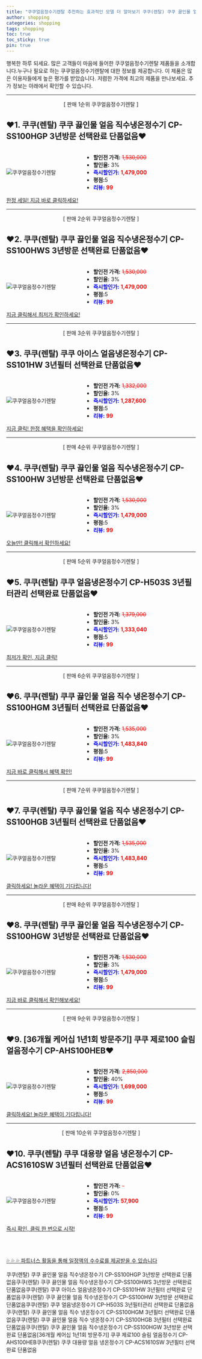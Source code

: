 ```yaml
---
title: "쿠쿠얼음정수기렌탈 추천하는 효과적인 모델 더 알아보기 쿠쿠(렌탈) 쿠쿠 끓인물 얼음 직수냉온정수기"
author: shopping
categories: shopping
tags: shopping
toc: true
toc_sticky: true
pin: true
---
```

행복한 하루 되세요. 많은 고객들이 마음에 들어한 쿠쿠얼음정수기렌탈 제품들을 소개합니다.누구나 필요로 하는 쿠쿠얼음정수기렌탈에 대한 정보를 제공합니다. 이 제품은 많은 이용자들에게 높은 평가를 받았습니다. 저렴한 가격에 최고의 제품을 만나보세요. 추가 정보는 아래에서 확인할 수 있습니다.

---
<p class="toplist" style="margin: 0 auto; display: block; width: fit-content;">[ 판매 1순위 쿠쿠얼음정수기렌탈 ]</p>

<h2><strong>❤️1. 쿠쿠(렌탈) 쿠쿠 끓인물 얼음 직수냉온정수기 CP-SS100HGP 3년방문 선택완료 단품없음❤️</strong></h2>

<div style="display: flex; align-items: center;">
    <div style="flex: 0.4;">
        <img src="https://thumbnail6.coupangcdn.com/thumbnails/remote/230x230ex/image/vendor_inventory/508e/fc5ac3090713541c484c90eddeecf4d1fb698266dbb0fe23d064eb4a559a.jpg" alt="쿠쿠얼음정수기렌탈" style="max-width: 100%;">
    </div>
    <div style="flex: 0.6; margin-left: 10px;">
        <ul>
            <li><strong>할인전 가격:</strong> <del style="color: red;">1,530,000</del></li>
            <li><strong>할인율:</strong> 3%</li>
            <li><span style='color:blue'><strong>즉시할인가:</strong></span> <span style='color:red'><strong>1,479,000</strong></span></li>
            <li><strong>평점:</strong>5</li>
            <li><span style='color:blue'><strong>리뷰:</strong></span> <span style='color:red'><strong>99</strong></span></li>
        </ul>
    </div>
</div>
<div class="center">
    <a href="https://William4Davisa.github.io?lptag=AF9450613&subid=githubio&pageKey=8103794578&traceid=V0-153&itemId=22931776690&vendorItemId=89966143115" class="myButton">
        한정 세일! 지금 바로 클릭하세요!
    </a>
</div>


---
<p class="toplist" style="margin: 0 auto; display: block; width: fit-content;">[ 판매 2순위 쿠쿠얼음정수기렌탈 ]</p>

<h2><strong>❤️2. 쿠쿠(렌탈) 쿠쿠 끓인물 얼음 직수냉온정수기 CP-SS100HWS 3년방문 선택완료 단품없음❤️</strong></h2>

<div style="display: flex; align-items: center;">
    <div style="flex: 0.4;">
        <img src="https://thumbnail6.coupangcdn.com/thumbnails/remote/230x230ex/image/vendor_inventory/a15f/755d9ea6b2d1abfe5bac74af46dadee45a6be5effbe58f6aab4def67e438.jpg" alt="쿠쿠얼음정수기렌탈" style="max-width: 100%;">
    </div>
    <div style="flex: 0.6; margin-left: 10px;">
        <ul>
            <li><strong>할인전 가격:</strong> <del style="color: red;">1,530,000</del></li>
            <li><strong>할인율:</strong> 3%</li>
            <li><span style='color:blue'><strong>즉시할인가:</strong></span> <span style='color:red'><strong>1,479,000</strong></span></li>
            <li><strong>평점:</strong>5</li>
            <li><span style='color:blue'><strong>리뷰:</strong></span> <span style='color:red'><strong>99</strong></span></li>
        </ul>
    </div>
</div>
<div class="center">
    <a href="https://William4Davisa.github.io?lptag=AF9450613&subid=githubio&pageKey=8104570820&traceid=V0-153&itemId=22934851396&vendorItemId=89969187165" class="myButton">
        지금 클릭해서 최저가 확인하세요!
    </a>
</div>


---
<p class="toplist" style="margin: 0 auto; display: block; width: fit-content;">[ 판매 3순위 쿠쿠얼음정수기렌탈 ]</p>

<h2><strong>❤️3. 쿠쿠(렌탈) 쿠쿠 아이스 얼음냉온정수기 CP-SS101HW 3년필터 선택완료 단품없음❤️</strong></h2>

<div style="display: flex; align-items: center;">
    <div style="flex: 0.4;">
        <img src="https://thumbnail6.coupangcdn.com/thumbnails/remote/230x230ex/image/vendor_inventory/3ecc/d62e07a3d05ed18ee47b14cac5277d54a035cb88b9ffdc9e466dfb9383ee.jpg" alt="쿠쿠얼음정수기렌탈" style="max-width: 100%;">
    </div>
    <div style="flex: 0.6; margin-left: 10px;">
        <ul>
            <li><strong>할인전 가격:</strong> <del style="color: red;">1,332,000</del></li>
            <li><strong>할인율:</strong> 3%</li>
            <li><span style='color:blue'><strong>즉시할인가:</strong></span> <span style='color:red'><strong>1,287,600</strong></span></li>
            <li><strong>평점:</strong>5</li>
            <li><span style='color:blue'><strong>리뷰:</strong></span> <span style='color:red'><strong>99</strong></span></li>
        </ul>
    </div>
</div>
<div class="center">
    <a href="https://William4Davisa.github.io?lptag=AF9450613&subid=githubio&pageKey=8103399050&traceid=V0-153&itemId=22930169904&vendorItemId=89964547189" class="myButton">
        지금 클릭! 한정 혜택을 확인하세요!
    </a>
</div>


---
<p class="toplist" style="margin: 0 auto; display: block; width: fit-content;">[ 판매 4순위 쿠쿠얼음정수기렌탈 ]</p>

<h2><strong>❤️4. 쿠쿠(렌탈) 쿠쿠 끓인물 얼음 직수냉온정수기 CP-SS100HW 3년방문 선택완료 단품없음❤️</strong></h2>

<div style="display: flex; align-items: center;">
    <div style="flex: 0.4;">
        <img src="https://thumbnail6.coupangcdn.com/thumbnails/remote/230x230ex/image/vendor_inventory/a15f/755d9ea6b2d1abfe5bac74af46dadee45a6be5effbe58f6aab4def67e438.jpg" alt="쿠쿠얼음정수기렌탈" style="max-width: 100%;">
    </div>
    <div style="flex: 0.6; margin-left: 10px;">
        <ul>
            <li><strong>할인전 가격:</strong> <del style="color: red;">1,530,000</del></li>
            <li><strong>할인율:</strong> 3%</li>
            <li><span style='color:blue'><strong>즉시할인가:</strong></span> <span style='color:red'><strong>1,479,000</strong></span></li>
            <li><strong>평점:</strong>5</li>
            <li><span style='color:blue'><strong>리뷰:</strong></span> <span style='color:red'><strong>99</strong></span></li>
        </ul>
    </div>
</div>
<div class="center">
    <a href="https://William4Davisa.github.io?lptag=AF9450613&subid=githubio&pageKey=8101538456&traceid=V0-153&itemId=22917216909&vendorItemId=89951629277" class="myButton">
        오늘만! 클릭해서 확인하세요!
    </a>
</div>


---
<p class="toplist" style="margin: 0 auto; display: block; width: fit-content;">[ 판매 5순위 쿠쿠얼음정수기렌탈 ]</p>

<h2><strong>❤️5. 쿠쿠(렌탈) 쿠쿠 얼음냉온정수기 CP-H503S 3년필터관리 선택완료 단품없음❤️</strong></h2>

<div style="display: flex; align-items: center;">
    <div style="flex: 0.4;">
        <img src="https://thumbnail10.coupangcdn.com/thumbnails/remote/230x230ex/image/vendor_inventory/51fa/3319ed3bb0428519cf45e7159b66dd7225019e1e4214463705a295d259e0.jpg" alt="쿠쿠얼음정수기렌탈" style="max-width: 100%;">
    </div>
    <div style="flex: 0.6; margin-left: 10px;">
        <ul>
            <li><strong>할인전 가격:</strong> <del style="color: red;">1,379,000</del></li>
            <li><strong>할인율:</strong> 3%</li>
            <li><span style='color:blue'><strong>즉시할인가:</strong></span> <span style='color:red'><strong>1,333,040</strong></span></li>
            <li><strong>평점:</strong>5</li>
            <li><span style='color:blue'><strong>리뷰:</strong></span> <span style='color:red'><strong>99</strong></span></li>
        </ul>
    </div>
</div>
<div class="center">
    <a href="https://William4Davisa.github.io?lptag=AF9450613&subid=githubio&pageKey=8102708387&traceid=V0-153&itemId=22923137486&vendorItemId=89957529219" class="myButton">
        최저가 확인, 지금 클릭!
    </a>
</div>


---
<p class="toplist" style="margin: 0 auto; display: block; width: fit-content;">[ 판매 6순위 쿠쿠얼음정수기렌탈 ]</p>

<h2><strong>❤️6. 쿠쿠(렌탈) 쿠쿠 끓인물 얼음 직수 냉온정수기 CP-SS100HGM 3년필터 선택완료 단품없음❤️</strong></h2>

<div style="display: flex; align-items: center;">
    <div style="flex: 0.4;">
        <img src="https://thumbnail8.coupangcdn.com/thumbnails/remote/230x230ex/image/vendor_inventory/83e7/10ca40f9d35ec931c7f1408554c20267fdeb35ef1bcb9994c664760e4f71.jpg" alt="쿠쿠얼음정수기렌탈" style="max-width: 100%;">
    </div>
    <div style="flex: 0.6; margin-left: 10px;">
        <ul>
            <li><strong>할인전 가격:</strong> <del style="color: red;">1,535,000</del></li>
            <li><strong>할인율:</strong> 3%</li>
            <li><span style='color:blue'><strong>즉시할인가:</strong></span> <span style='color:red'><strong>1,483,840</strong></span></li>
            <li><strong>평점:</strong>5</li>
            <li><span style='color:blue'><strong>리뷰:</strong></span> <span style='color:red'><strong>99</strong></span></li>
        </ul>
    </div>
</div>
<div class="center">
    <a href="https://William4Davisa.github.io?lptag=AF9450613&subid=githubio&pageKey=8112536025&traceid=V0-153&itemId=22989673185&vendorItemId=90023618827" class="myButton">
        지금 바로 클릭해서 혜택 확인!
    </a>
</div>


---
<p class="toplist" style="margin: 0 auto; display: block; width: fit-content;">[ 판매 7순위 쿠쿠얼음정수기렌탈 ]</p>

<h2><strong>❤️7. 쿠쿠(렌탈) 쿠쿠 끓인물 얼음 직수 냉온정수기 CP-SS100HGB 3년필터 선택완료 단품없음❤️</strong></h2>

<div style="display: flex; align-items: center;">
    <div style="flex: 0.4;">
        <img src="https://thumbnail8.coupangcdn.com/thumbnails/remote/230x230ex/image/vendor_inventory/6ea5/5d88c08c1edb3c4ed24a0925107674d7b16fbde2bff622b61afadb9bb786.jpg" alt="쿠쿠얼음정수기렌탈" style="max-width: 100%;">
    </div>
    <div style="flex: 0.6; margin-left: 10px;">
        <ul>
            <li><strong>할인전 가격:</strong> <del style="color: red;">1,535,000</del></li>
            <li><strong>할인율:</strong> 3%</li>
            <li><span style='color:blue'><strong>즉시할인가:</strong></span> <span style='color:red'><strong>1,483,840</strong></span></li>
            <li><strong>평점:</strong>5</li>
            <li><span style='color:blue'><strong>리뷰:</strong></span> <span style='color:red'><strong>99</strong></span></li>
        </ul>
    </div>
</div>
<div class="center">
    <a href="https://William4Davisa.github.io?lptag=AF9450613&subid=githubio&pageKey=8101881037&traceid=V0-153&itemId=22918652541&vendorItemId=89953055706" class="myButton">
        클릭하세요! 놀라운 혜택이 기다립니다!
    </a>
</div>


---
<p class="toplist" style="margin: 0 auto; display: block; width: fit-content;">[ 판매 8순위 쿠쿠얼음정수기렌탈 ]</p>

<h2><strong>❤️8. 쿠쿠(렌탈) 쿠쿠 끓인물 얼음 직수냉온정수기 CP-SS100HGW 3년방문 선택완료 단품없음❤️</strong></h2>

<div style="display: flex; align-items: center;">
    <div style="flex: 0.4;">
        <img src="https://thumbnail6.coupangcdn.com/thumbnails/remote/230x230ex/image/vendor_inventory/4eaa/96fb5c076976f282ec3ee1f89073501218aaab55be2503a2fb81d9f3118c.jpg" alt="쿠쿠얼음정수기렌탈" style="max-width: 100%;">
    </div>
    <div style="flex: 0.6; margin-left: 10px;">
        <ul>
            <li><strong>할인전 가격:</strong> <del style="color: red;">1,530,000</del></li>
            <li><strong>할인율:</strong> 3%</li>
            <li><span style='color:blue'><strong>즉시할인가:</strong></span> <span style='color:red'><strong>1,479,000</strong></span></li>
            <li><strong>평점:</strong>5</li>
            <li><span style='color:blue'><strong>리뷰:</strong></span> <span style='color:red'><strong>99</strong></span></li>
        </ul>
    </div>
</div>
<div class="center">
    <a href="https://William4Davisa.github.io?lptag=AF9450613&subid=githubio&pageKey=8102356136&traceid=V0-153&itemId=22920629746&vendorItemId=89955025351" class="myButton">
        지금 바로 클릭해서 확인해보세요!
    </a>
</div>


---
<p class="toplist" style="margin: 0 auto; display: block; width: fit-content;">[ 판매 9순위 쿠쿠얼음정수기렌탈 ]</p>

<h2><strong>❤️9. [36개월 케어십 1년1회 방문주기] 쿠쿠 제로100 슬림 얼음정수기 CP-AHS100HEB❤️</strong></h2>

<div style="display: flex; align-items: center;">
    <div style="flex: 0.4;">
        <img src="https://thumbnail10.coupangcdn.com/thumbnails/remote/230x230ex/image/vendor_inventory/2bc8/d94bc621b25be37aee1d27fc2d8e9f4b021db07a31e21b272bc279ca8fc3.jpg" alt="쿠쿠얼음정수기렌탈" style="max-width: 100%;">
    </div>
    <div style="flex: 0.6; margin-left: 10px;">
        <ul>
            <li><strong>할인전 가격:</strong> <del style="color: red;">2,850,000</del></li>
            <li><strong>할인율:</strong> 40%</li>
            <li><span style='color:blue'><strong>즉시할인가:</strong></span> <span style='color:red'><strong>1,699,000</strong></span></li>
            <li><strong>평점:</strong>5</li>
            <li><span style='color:blue'><strong>리뷰:</strong></span> <span style='color:red'><strong>99</strong></span></li>
        </ul>
    </div>
</div>
<div class="center">
    <a href="https://William4Davisa.github.io?lptag=AF9450613&subid=githubio&pageKey=8219881531&traceid=V0-153&itemId=23623345231&vendorItemId=90648910632" class="myButton">
        클릭하세요! 놀라운 혜택이 기다립니다!
    </a>
</div>


---
<p class="toplist" style="margin: 0 auto; display: block; width: fit-content;">[ 판매 10순위 쿠쿠얼음정수기렌탈 ]</p>

<h2><strong>❤️10. 쿠쿠(렌탈) 쿠쿠 대용량 얼음 냉온정수기 CP-ACS1610SW 3년필터 선택완료 단품없음❤️</strong></h2>

<div style="display: flex; align-items: center;">
    <div style="flex: 0.4;">
        <img src="https://thumbnail6.coupangcdn.com/thumbnails/remote/230x230ex/image/vendor_inventory/ff63/da128e9348343cda9cbd2492fde4cd4e52e92fe4a0105c93bcf6faffe19c.jpg" alt="쿠쿠얼음정수기렌탈" style="max-width: 100%;">
    </div>
    <div style="flex: 0.6; margin-left: 10px;">
        <ul>
            <li><strong>할인전 가격:</strong> <del style="color: red;">-</del></li>
            <li><strong>할인율:</strong> 0%</li>
            <li><span style='color:blue'><strong>즉시할인가:</strong></span> <span style='color:red'><strong>57,900</strong></span></li>
            <li><strong>평점:</strong>5</li>
            <li><span style='color:blue'><strong>리뷰:</strong></span> <span style='color:red'><strong>99</strong></span></li>
        </ul>
    </div>
</div>
<div class="center">
    <a href="https://William4Davisa.github.io?lptag=AF9450613&subid=githubio&pageKey=8125376489&traceid=V0-153&itemId=23063224428&vendorItemId=90746249900" class="myButton">
        즉시 확인, 클릭 한 번으로 시작!
    </a>
</div>

<br><br><br>[💦 💦 💦 파트너스 활동을 통해 일정액의 수수료를 제공받을 수 있습니다](https://link.coupang.com/a/bcpT2c)<br><br>쿠쿠(렌탈) 쿠쿠 끓인물 얼음 직수냉온정수기 CP-SS100HGP 3년방문 선택완료 단품없음쿠쿠(렌탈) 쿠쿠 끓인물 얼음 직수냉온정수기 CP-SS100HWS 3년방문 선택완료 단품없음쿠쿠(렌탈) 쿠쿠 아이스 얼음냉온정수기 CP-SS101HW 3년필터 선택완료 단품없음쿠쿠(렌탈) 쿠쿠 끓인물 얼음 직수냉온정수기 CP-SS100HW 3년방문 선택완료 단품없음쿠쿠(렌탈) 쿠쿠 얼음냉온정수기 CP-H503S 3년필터관리 선택완료 단품없음쿠쿠(렌탈) 쿠쿠 끓인물 얼음 직수 냉온정수기 CP-SS100HGM 3년필터 선택완료 단품없음쿠쿠(렌탈) 쿠쿠 끓인물 얼음 직수 냉온정수기 CP-SS100HGB 3년필터 선택완료 단품없음쿠쿠(렌탈) 쿠쿠 끓인물 얼음 직수냉온정수기 CP-SS100HGW 3년방문 선택완료 단품없음[36개월 케어십 1년1회 방문주기] 쿠쿠 제로100 슬림 얼음정수기 CP-AHS100HEB쿠쿠(렌탈) 쿠쿠 대용량 얼음 냉온정수기 CP-ACS1610SW 3년필터 선택완료 단품없음